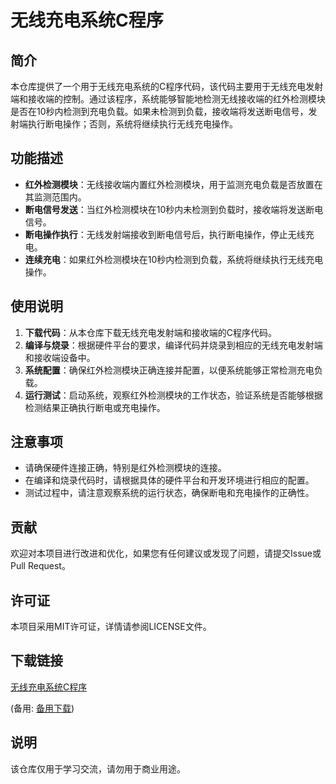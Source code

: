 # 无线充电系统C程序

## 简介

本仓库提供了一个用于无线充电系统的C程序代码，该代码主要用于无线充电发射端和接收端的控制。通过该程序，系统能够智能地检测无线接收端的红外检测模块是否在10秒内检测到充电负载。如果未检测到负载，接收端将发送断电信号，发射端执行断电操作；否则，系统将继续执行无线充电操作。

## 功能描述

- **红外检测模块**：无线接收端内置红外检测模块，用于监测充电负载是否放置在其监测范围内。
- **断电信号发送**：当红外检测模块在10秒内未检测到负载时，接收端将发送断电信号。
- **断电操作执行**：无线发射端接收到断电信号后，执行断电操作，停止无线充电。
- **连续充电**：如果红外检测模块在10秒内检测到负载，系统将继续执行无线充电操作。

## 使用说明

1. **下载代码**：从本仓库下载无线充电发射端和接收端的C程序代码。
2. **编译与烧录**：根据硬件平台的要求，编译代码并烧录到相应的无线充电发射端和接收端设备中。
3. **系统配置**：确保红外检测模块正确连接并配置，以便系统能够正常检测充电负载。
4. **运行测试**：启动系统，观察红外检测模块的工作状态，验证系统是否能够根据检测结果正确执行断电或充电操作。

## 注意事项

- 请确保硬件连接正确，特别是红外检测模块的连接。
- 在编译和烧录代码时，请根据具体的硬件平台和开发环境进行相应的配置。
- 测试过程中，请注意观察系统的运行状态，确保断电和充电操作的正确性。

## 贡献

欢迎对本项目进行改进和优化，如果您有任何建议或发现了问题，请提交Issue或Pull Request。

## 许可证

本项目采用MIT许可证，详情请参阅LICENSE文件。

## 下载链接
[无线充电系统C程序](https://pan.quark.cn/s/e0699f0a36f1) 

(备用: [备用下载](https://pan.baidu.com/s/1-J5gOYiUuVkWOKf59ukoNw?pwd=1234))

## 说明

该仓库仅用于学习交流，请勿用于商业用途。
